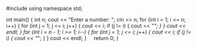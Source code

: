 #include <iostream>
using namespace std;

int main() {
    int n;
    cout << "Enter a number: ";
    cin >> n;
    for (int i = 1; i <= n; i++) {
        for (int j = 1; j <= i; j++) {
            cout << i;
            if (j != i) {
                cout << "*";
            }
        }
        cout << endl;
    }
    for (int i = n - 1; i >= 1; i--) {
        for (int j = 1; j <= i; j++) {
            cout << i;
            if (j != i) {
                cout << "*";
            }
        }
        cout << endl;
    }
    return 0;
}
